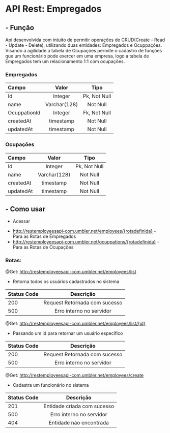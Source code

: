 # API Rest: Empregados

## - Função

Api desenvolvida com intuito de permitir operações de CRUD(Create - Read - Update - Delete), utilizando duas entidades: Empregados e Ocuppações.
Visando a agilidade a tabela de Ocupações permite o cadastro de funções que um funcionário pode exercer em uma empresa, logo a tabela de Empregados tem um relacionamento 1:1 com ocupações.


### Empregados 

Campo  | Valor | Tipo
 :------------- |  :-------------: | :-------------:
Id  | Integer  | Pk, Not Null
name | Varchar(128)  | Not Null
OcuppationId| Integer | Fk, Not Null
createdAt | timestamp | Not Null
updatedAt | timestamp | Not Null



### Ocupações 

Campo  | Valor | Tipo
 :------------- |  :-------------: | :-------------:
Id  | Integer  | Pk, Not Null
name | Varchar(128)  | Not Null
createdAt | timestamp | Not Null
updatedAt | timestamp | Not Null

## - Como usar

* Acessar
- http://restemployeesapi-com.umbler.net/employees/{rotadefinida} - Para as Rotas de Empregados
- http://restemployeesapi-com.umbler.net/ocuppations/{rotadefinida} - Para as Rotas de Ocupações 


### Rotas:

@Get: http://restemployeesapi-com.umbler.net/employees/list


* Retorna todos os usuários cadastrados no sistema

Status Code | Descrição | 
 :------------- |  :-------------: |
200  | Request Retornada com sucesso  | 
500 | Erro interno no servidor  | 


@Get: http://restemployeesapi-com.umbler.net/employees/list/{id}

* Passando um id para retornar um usuário específico

Status Code | Descrição | 
 :------------- |  :-------------: |
200  | Request Retornada com sucesso  | 
500 | Erro interno no servidor  | 


@Get: http://restemployeesapi-com.umbler.net/employees/create

* Cadastra um funcionário no sistema

Status Code | Descrição | 
 :------------- |  :-------------: |
201  | Entidade criada com sucesso  | 
500 | Erro interno no servidor  | 
404 | Entidade não encontrada |















